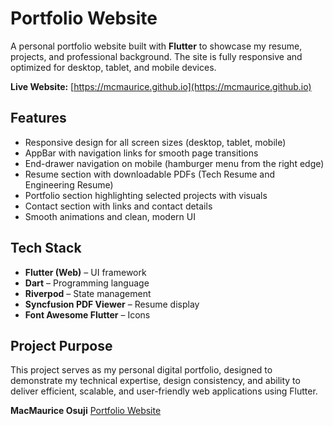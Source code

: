 
# Portfolio Website

A personal portfolio website built with **Flutter** to showcase my resume, projects, and professional background. The site is fully responsive and optimized for desktop, tablet, and mobile devices.

**Live Website:** [https://mcmaurice.github.io](https://mcmaurice.github.io)


## Features

* Responsive design for all screen sizes (desktop, tablet, mobile)
* AppBar with navigation links for smooth page transitions
* End-drawer navigation on mobile (hamburger menu from the right edge)
* Resume section with downloadable PDFs (Tech Resume and Engineering Resume)
* Portfolio section highlighting selected projects with visuals
* Contact section with links and contact details
* Smooth animations and clean, modern UI

## Tech Stack

* **Flutter (Web)** – UI framework
* **Dart** – Programming language
* **Riverpod** – State management
* **Syncfusion PDF Viewer** – Resume display
* **Font Awesome Flutter** – Icons

## Project Purpose

This project serves as my personal digital portfolio, designed to demonstrate my technical expertise, design consistency, and ability to deliver efficient, scalable, and user-friendly web applications using Flutter.

**MacMaurice Osuji**
[Portfolio Website](https://mcmaurice.github.io)

